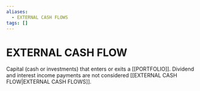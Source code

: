 ```yaml
---
aliases:
  - EXTERNAL CASH FLOWS
tags: []
---
```

# EXTERNAL CASH FLOW
Capital (cash or investments) that enters or exits a [[PORTFOLIO]]. Dividend and interest income payments are not considered [[EXTERNAL CASH FLOW|EXTERNAL CASH FLOWS]].